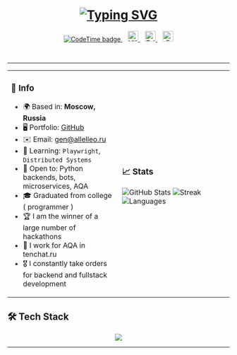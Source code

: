 <h1 align="center">
  <a href="https://github.com/0sokrat0" target="_blank">
    <img src="https://readme-typing-svg.demolab.com?font=Fira+Code&pause=1000&color=0891B2&center=true&vCenter=true&width=435&lines=Alexey+Ovchinikov;Python+Backend+Developer" alt="Typing SVG" />
  </a>
</h1>

<p align="center">
  <a href="https://codetime.dev">
    <img src="https://img.shields.io/endpoint?style=flat-square&url=https%3A%2F%2Fapi.codetime.dev%2Fshield%3Fid%3D17389%26project%3D%26in%3D0" alt="CodeTime badge" />
  </a>
  &nbsp;&nbsp;
  <a href="https://vk.com/allelleo">
    <img src="https://upload.wikimedia.org/wikipedia/commons/2/21/VK.com-logo.svg" alt="VK" width="24px" />
  </a>
  &nbsp;&nbsp;
  <a href="https://t.me/allelleo">
    <img src="https://upload.wikimedia.org/wikipedia/commons/8/82/Telegram_logo.svg" alt="Telegram" width="24px" />
  </a>
  &nbsp;&nbsp;
  <a href="mailto:gen@allelleo.ru">
    <img src="https://upload.wikimedia.org/wikipedia/commons/4/4e/Mail_%28iOS%29.svg" alt="Email" width="24px" />
  </a>
</p>


</br>

---

<table>
<tr>
<td width="50%">

### 📍 Info

- 🌍 Based in: **Moscow, Russia**
- 🖥️ Portfolio: [GitHub](https://github.com/allelleo)
- ✉️ Email: [gen@allelleo.ru](mailto:gen@allelleo.ru)
- 🧠 Learning: `Playwright`, `Distributed Systems`
- 🤝 Open to: Python backends, bots, microservices, AQA
- 🎓 Graduated from college ( programmer )
- 🏆 I am the winner of a large number of hackathons
- 🧠 I work for AQA in tenchat.ru
- 🎖️ I constantly take orders for backend and fullstack development

</td>
<td width="50%">

### 📈 Stats

![GitHub Stats](https://github-readme-stats.vercel.app/api?username=allelleo&show_icons=true&theme=tokyonight)
![Streak](https://github-readme-streak-stats.herokuapp.com/?user=allelleo&theme=tokyonight)
![Languages](https://github-readme-stats.vercel.app/api/top-langs/?username=allelleo&layout=compact&theme=tokyonight)

</td>
</tr>
</table>


## 🛠️ Tech Stack

<p align="center">
  <img src="https://skillicons.dev/icons?i=python,postgres,docker,redis,kafka,git,linux,python,js,ts,html,css,vscode,bash,minio,swagger,jwt,mysql,sqlite,nodejs,bootstrap,django,fastapi,flask,jenkins,nginx,obsidian,prometheuspycharm,raspberrypi,selenium," />
</p>

---
